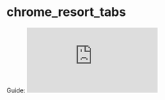 # chrome_resort_tabs
Guide:
![alt guide](https://raw.githubusercontent.com/tranquanghaia/chrome_resort_tabs/refs/heads/main/popup.html)

